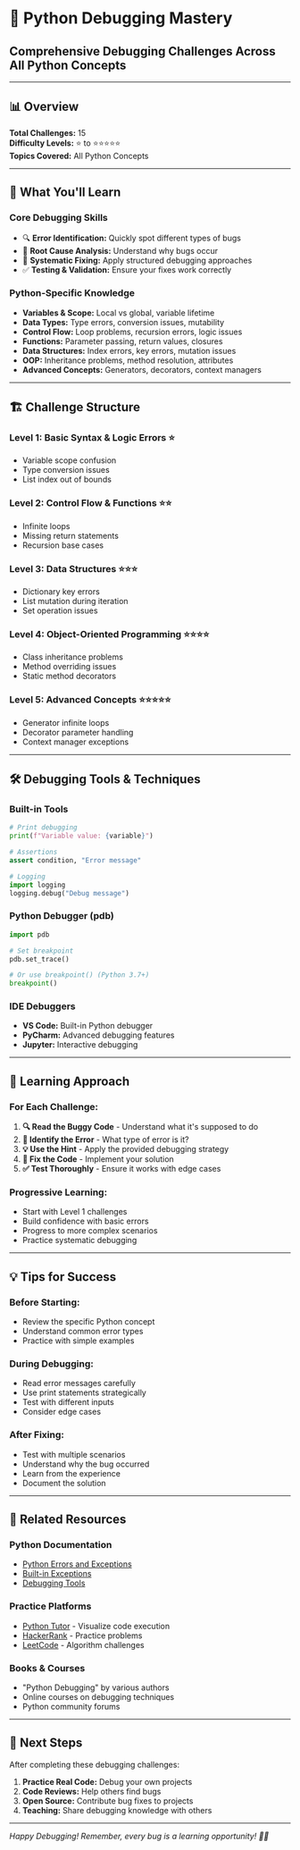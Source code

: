 # 🐛 Python Debugging Mastery

## Comprehensive Debugging Challenges Across All Python Concepts

---

## 📊 Overview

**Total Challenges:** 15  
**Difficulty Levels:** ⭐ to ⭐⭐⭐⭐⭐  
**Topics Covered:** All Python Concepts

---

## 🎯 What You'll Learn

### **Core Debugging Skills**

- 🔍 **Error Identification:** Quickly spot different types of bugs
- 🧠 **Root Cause Analysis:** Understand why bugs occur
- 🔧 **Systematic Fixing:** Apply structured debugging approaches
- ✅ **Testing & Validation:** Ensure your fixes work correctly

### **Python-Specific Knowledge**

- **Variables & Scope:** Local vs global, variable lifetime
- **Data Types:** Type errors, conversion issues, mutability
- **Control Flow:** Loop problems, recursion errors, logic issues
- **Functions:** Parameter passing, return values, closures
- **Data Structures:** Index errors, key errors, mutation issues
- **OOP:** Inheritance problems, method resolution, attributes
- **Advanced Concepts:** Generators, decorators, context managers

---

## 🏗️ Challenge Structure

### **Level 1: Basic Syntax & Logic Errors** ⭐

- Variable scope confusion
- Type conversion issues
- List index out of bounds

### **Level 2: Control Flow & Functions** ⭐⭐

- Infinite loops
- Missing return statements
- Recursion base cases

### **Level 3: Data Structures** ⭐⭐⭐

- Dictionary key errors
- List mutation during iteration
- Set operation issues

### **Level 4: Object-Oriented Programming** ⭐⭐⭐⭐

- Class inheritance problems
- Method overriding issues
- Static method decorators

### **Level 5: Advanced Concepts** ⭐⭐⭐⭐⭐

- Generator infinite loops
- Decorator parameter handling
- Context manager exceptions

---

## 🛠️ Debugging Tools & Techniques

### **Built-in Tools**

```python
# Print debugging
print(f"Variable value: {variable}")

# Assertions
assert condition, "Error message"

# Logging
import logging
logging.debug("Debug message")
```

### **Python Debugger (pdb)**

```python
import pdb

# Set breakpoint
pdb.set_trace()

# Or use breakpoint() (Python 3.7+)
breakpoint()
```

### **IDE Debuggers**

- **VS Code:** Built-in Python debugger
- **PyCharm:** Advanced debugging features
- **Jupyter:** Interactive debugging

---

## 🎯 Learning Approach

### **For Each Challenge:**

1. **🔍 Read the Buggy Code** - Understand what it's supposed to do
2. **🐛 Identify the Error** - What type of error is it?
3. **💡 Use the Hint** - Apply the provided debugging strategy
4. **🔧 Fix the Code** - Implement your solution
5. **✅ Test Thoroughly** - Ensure it works with edge cases

### **Progressive Learning:**

- Start with Level 1 challenges
- Build confidence with basic errors
- Progress to more complex scenarios
- Practice systematic debugging

---

## 💡 Tips for Success

### **Before Starting:**

- Review the specific Python concept
- Understand common error types
- Practice with simple examples

### **During Debugging:**

- Read error messages carefully
- Use print statements strategically
- Test with different inputs
- Consider edge cases

### **After Fixing:**

- Test with multiple scenarios
- Understand why the bug occurred
- Learn from the experience
- Document the solution

---

## 🔗 Related Resources

### **Python Documentation**

- [Python Errors and Exceptions](https://docs.python.org/3/tutorial/errors.html)
- [Built-in Exceptions](https://docs.python.org/3/library/exceptions.html)
- [Debugging Tools](https://docs.python.org/3/library/debugger.html)

### **Practice Platforms**

- [Python Tutor](http://pythontutor.com/) - Visualize code execution
- [HackerRank](https://www.hackerrank.com/) - Practice problems
- [LeetCode](https://leetcode.com/) - Algorithm challenges

### **Books & Courses**

- "Python Debugging" by various authors
- Online courses on debugging techniques
- Python community forums

---

## 🚀 Next Steps

After completing these debugging challenges:

1. **Practice Real Code:** Debug your own projects
2. **Code Reviews:** Help others find bugs
3. **Open Source:** Contribute bug fixes to projects
4. **Teaching:** Share debugging knowledge with others

---

_Happy Debugging! Remember, every bug is a learning opportunity! 🐛✨_
